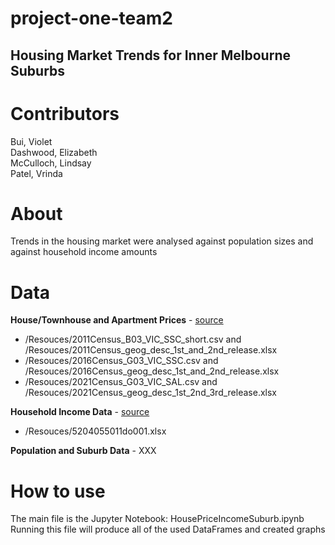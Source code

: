 # project-one-team2
## Housing Market Trends for Inner Melbourne Suburbs
# Contributors
Bui, Violet  
Dashwood, Elizabeth  
McCulloch, Lindsay  
Patel, Vrinda  
# About
Trends in the housing market were analysed against population sizes and against household income amounts
    
# Data
<b>House/Townhouse and Apartment Prices</b> - [source](https://data.melbourne.vic.gov.au/explore/dataset/house-prices-by-small-area-sale-year/information/)  
- /Resouces/2011Census_B03_VIC_SSC_short.csv  and /Resouces/2011Census_geog_desc_1st_and_2nd_release.xlsx
- /Resouces/2016Census_G03_VIC_SSC.csv and /Resouces/2016Census_geog_desc_1st_and_2nd_release.xlsx
- /Resouces/2021Census_G03_VIC_SAL.csv and /Resouces/2021Census_geog_desc_1st_2nd_3rd_release.xlsx

<b>Household Income Data</b> - [source](https://www.abs.gov.au/statistics/economy/national-accounts/australian-national-accounts-distribution-household-income-consumption-and-wealth/latest-release#data-downloads)  
- /Resouces/5204055011do001.xlsx

<b>Population and Suburb Data</b> - XXX

# How to use
The main file is the Jupyter Notebook: HousePriceIncomeSuburb.ipynb  
Running this file will produce all of the used DataFrames and created graphs  